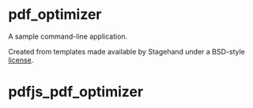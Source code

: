 # pdf_optimizer

A sample command-line application.

Created from templates made available by Stagehand under a BSD-style
[license](https://github.com/dart-lang/stagehand/blob/master/LICENSE).
# pdfjs_pdf_optimizer
